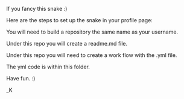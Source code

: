If you fancy this snake :) 

Here are the steps to set up the snake in your profile page:

You will need to build a repository the same name as your username. 

Under this repo you will create a readme.md file. 

Under this repo you will need to create a work flow with the .yml file. 

The yml code is within this folder. 

Have fun. :)

_K
